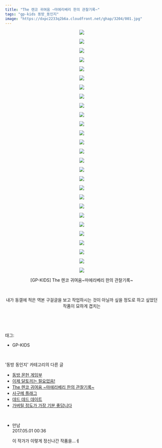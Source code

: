```yaml
---
title: "The 렌코 귀여움 ~마에리베리 한의 관찰기록~"
tags: "gp-kids 동방_동인지"
image: "https://dxpc2233q2b6a.cloudfront.net/ghap/3204/001.jpg"
---
```

<div class="article">
<p style="text-align: center; clear: none; float: none;"><img src="{{ site.imgserver3 }}/ghap/3204/001.jpg"/></p>
<p style="text-align: center; clear: none; float: none;"><img src="{{ site.imgserver3 }}/ghap/3204/002.jpg"/></p>
<p style="text-align: center; clear: none; float: none;"><img src="{{ site.imgserver3 }}/ghap/3204/003.jpg"/></p>
<p style="text-align: center; clear: none; float: none;"><img src="{{ site.imgserver3 }}/ghap/3204/004.jpg"/></p>
<p style="text-align: center; clear: none; float: none;"><img src="{{ site.imgserver3 }}/ghap/3204/005.jpg"/></p>
<p style="text-align: center; clear: none; float: none;"><img src="{{ site.imgserver3 }}/ghap/3204/006.jpg"/></p>
<p style="text-align: center; clear: none; float: none;"><img src="{{ site.imgserver3 }}/ghap/3204/007.jpg"/></p>
<p style="text-align: center; clear: none; float: none;"><img src="{{ site.imgserver3 }}/ghap/3204/008.jpg"/></p>
<p style="text-align: center; clear: none; float: none;"><img src="{{ site.imgserver3 }}/ghap/3204/009.jpg"/></p>
<p style="text-align: center; clear: none; float: none;"><img src="{{ site.imgserver3 }}/ghap/3204/010.jpg"/></p>
<p style="text-align: center; clear: none; float: none;"><img src="{{ site.imgserver3 }}/ghap/3204/011.jpg"/></p>
<p style="text-align: center; clear: none; float: none;"><img src="{{ site.imgserver3 }}/ghap/3204/012.jpg"/></p>
<p style="text-align: center; clear: none; float: none;"><img src="{{ site.imgserver3 }}/ghap/3204/013.jpg"/></p>
<p style="text-align: center; clear: none; float: none;"><img src="{{ site.imgserver3 }}/ghap/3204/014.jpg"/></p>
<p style="text-align: center; clear: none; float: none;"><img src="{{ site.imgserver3 }}/ghap/3204/015.jpg"/></p>
<p style="text-align: center; clear: none; float: none;"><img src="{{ site.imgserver3 }}/ghap/3204/016.jpg"/></p>
<p style="text-align: center; clear: none; float: none;"><img src="{{ site.imgserver3 }}/ghap/3204/017.jpg"/></p>
<p style="text-align: center; clear: none; float: none;"><img src="{{ site.imgserver3 }}/ghap/3204/018.jpg"/></p>
<p style="text-align: center; clear: none; float: none;"><img src="{{ site.imgserver3 }}/ghap/3204/019.jpg"/></p>
<p style="text-align: center; clear: none; float: none;"><img src="{{ site.imgserver3 }}/ghap/3204/020.jpg"/></p>
<p style="text-align: center; clear: none; float: none;"><img src="{{ site.imgserver3 }}/ghap/3204/021.jpg"/></p>
<p style="text-align: center; clear: none; float: none;"><img src="{{ site.imgserver3 }}/ghap/3204/022.jpg"/></p>
<p style="text-align: center; clear: none; float: none;"><img src="{{ site.imgserver3 }}/ghap/3204/023.jpg"/></p>
<p style="text-align: center; clear: none; float: none;"><img src="{{ site.imgserver3 }}/ghap/3204/024.jpg"/></p>
<p style="text-align: center; clear: none; float: none;"><img src="{{ site.imgserver3 }}/ghap/3204/025.jpg"/></p>
<p style="text-align: center; clear: none; float: none;"><img src="{{ site.imgserver3 }}/ghap/3204/026.jpg"/></p>
<p style="text-align: center; clear: none; float: none;"><img src="{{ site.imgserver3 }}/ghap/3204/027.jpg"/></p>
<p style="text-align: center; clear: none; float: none;">[GP-KIDS] The 렌코 귀여움~마에리베리 한의 관찰기록~</p>
<p style="text-align: center; clear: none; float: none;"><br/></p>
<p style="text-align: center; clear: none; float: none;">내가 동갤에 적은 역본 구걸글을 보고 작업하시는 것이 아닐까 싶을 정도로 하고 싶었던 작품이 묘하게 겹치는</p>
<p><br/></p>
</div><br/>
<div class="tagTrail">
<p>태그: </p>
<ul>
<li>GP-KIDS</li>
</ul>
</div><br/>
<div class="another">
<p>'동방 동인지' 카테고리의 다른 글</p>
<ul>
<li><a href="/ghap_3207">동방 몬헌 게임부</a></li>
<li><a href="/ghap_3205">이제 달토끼는 필요없음!</a></li>
<li><a href="/ghap_3204">The 렌코 귀여움 ~마에리베리 한의 관찰기록~</a></li>
<li><a href="/ghap_3203">사구메 플래그</a></li>
<li><a href="/ghap_3201">데드 데드 데이트</a></li>
<li><a href="/ghap_3200">가버릴 정도가 가장 기분 좋답니다</a></li>
</ul>
</div><br/>
<div class="cb_module cb_fluid">
<div class="cb_wrt cb_profile">
<div class="comment">
<ul>
<li class="cb_thumb_off" id="comment14978138">
<div class="cb_comment_area">
<div class="cb_info_area">
<div class="cb_section">
<span class="cb_nick_name">만남</span>
</div>
<div class="cb_section">
<span class="cb_date">2017.05.01 00:36 </span>
</div>
</div>
<div class="cb_dsc_comment">
<p class="cb_dsc">
											이 작가가 이렇게 정신나간 작품을...ㅔ
										</p>
</div>
</div></li>
</ul>
</div>
</div><!-- commentList close -->
</div><br/>
